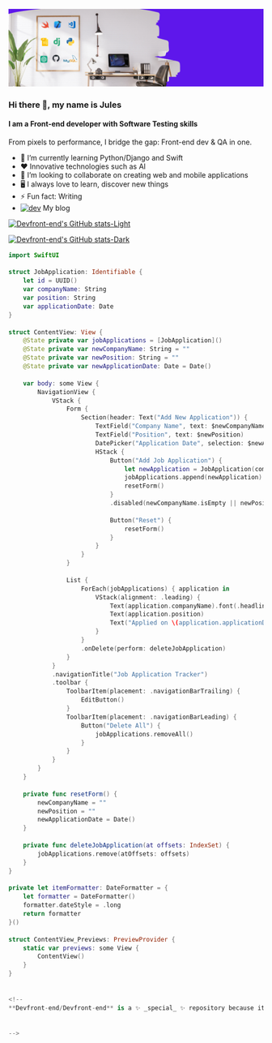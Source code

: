 ![github](https://github.com/Devfront-end/Devfront-end/blob/main/github_banner.png)

### Hi there 👋, my name is Jules

#### I am a Front-end developer with Software Testing skills

From pixels to performance, I bridge the gap: Front-end dev & QA in one.

- 🌱 I’m currently learning Python/Django and Swift 
- ❤️  Innovative technologies such as AI
- 👯 I’m looking to collaborate on creating web and mobile applications
- 🖥️ I always love to learn, discover new things
- ⚡ Fun fact: Writing
- [<img src='https://cdn.jsdelivr.net/npm/simple-icons@3.0.1/icons/hashnode.svg' alt='dev' height='40'>](https://jules.hashnode.dev/)  My blog

[![Devfront-end's GitHub stats-Light](https://github-readme-stats.vercel.app/api?username=Devfront-end&show_icons=true&theme=default#gh-light-mode-only)](https://github.com/Devfront-end/github-readme-stats#gh-light-mode-only)

[![Devfront-end's GitHub stats-Dark](https://github-readme-stats.vercel.app/api?username=Devfront-end&show_icons=true&theme=dark#gh-dark-mode-only)](https://github.com/Devfront-end/github-readme-stats#gh-dark-mode-only)

```swift
import SwiftUI

struct JobApplication: Identifiable {
    let id = UUID()
    var companyName: String
    var position: String
    var applicationDate: Date
}

struct ContentView: View {
    @State private var jobApplications = [JobApplication]()
    @State private var newCompanyName: String = ""
    @State private var newPosition: String = ""
    @State private var newApplicationDate: Date = Date()

    var body: some View {
        NavigationView {
            VStack {
                Form {
                    Section(header: Text("Add New Application")) {
                        TextField("Company Name", text: $newCompanyName)
                        TextField("Position", text: $newPosition)
                        DatePicker("Application Date", selection: $newApplicationDate, displayedComponents: .date)
                        HStack {
                            Button("Add Job Application") {
                                let newApplication = JobApplication(companyName: newCompanyName, position: newPosition, applicationDate: newApplicationDate)
                                jobApplications.append(newApplication)
                                resetForm()
                            }
                            .disabled(newCompanyName.isEmpty || newPosition.isEmpty)
                            
                            Button("Reset") {
                                resetForm()
                            }
                        }
                    }
                }
                
                List {
                    ForEach(jobApplications) { application in
                        VStack(alignment: .leading) {
                            Text(application.companyName).font(.headline)
                            Text(application.position)
                            Text("Applied on \(application.applicationDate, formatter: itemFormatter)")
                        }
                    }
                    .onDelete(perform: deleteJobApplication)
                }
            }
            .navigationTitle("Job Application Tracker")
            .toolbar {
                ToolbarItem(placement: .navigationBarTrailing) {
                    EditButton()
                }
                ToolbarItem(placement: .navigationBarLeading) {
                    Button("Delete All") {
                        jobApplications.removeAll()
                    }
                }
            }
        }
    }

    private func resetForm() {
        newCompanyName = ""
        newPosition = ""
        newApplicationDate = Date()
    }

    private func deleteJobApplication(at offsets: IndexSet) {
        jobApplications.remove(atOffsets: offsets)
    }
}

private let itemFormatter: DateFormatter = {
    let formatter = DateFormatter()
    formatter.dateStyle = .long
    return formatter
}()

struct ContentView_Previews: PreviewProvider {
    static var previews: some View {
        ContentView()
    }
}


<!--
**Devfront-end/Devfront-end** is a ✨ _special_ ✨ repository because its `README.md` (this file) appears on your GitHub profile.


-->


